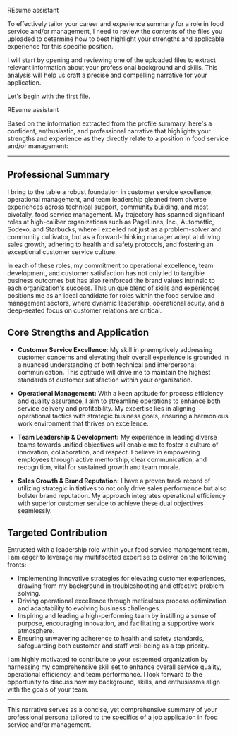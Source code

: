 REsume assistant

To effectively tailor your career and experience summary for a role in food service and/or management, I need to review the contents of the files you uploaded to determine how to best highlight your strengths and applicable experience for this specific position.

I will start by opening and reviewing one of the uploaded files to extract relevant information about your professional background and skills. This analysis will help us craft a precise and compelling narrative for your application.

Let's begin with the first file.

REsume assistant

Based on the information extracted from the profile summary, here's a confident, enthusiastic, and professional narrative that highlights your strengths and experience as they directly relate to a position in food service and/or management:

---

## Professional Summary

I bring to the table a robust foundation in customer service excellence, operational management, and team leadership gleaned from diverse experiences across technical support, community building, and most pivotally, food service management. My trajectory has spanned significant roles at high-caliber organizations such as PageLines, Inc., Automattic, Sodexo, and Starbucks, where I excelled not just as a problem-solver and community cultivator, but as a forward-thinking manager adept at driving sales growth, adhering to health and safety protocols, and fostering an exceptional customer service culture.

In each of these roles, my commitment to operational excellence, team development, and customer satisfaction has not only led to tangible business outcomes but has also reinforced the brand values intrinsic to each organization's success. This unique blend of skills and experiences positions me as an ideal candidate for roles within the food service and management sectors, where dynamic leadership, operational acuity, and a deep-seated focus on customer relations are critical.

## Core Strengths and Application

- **Customer Service Excellence:** My skill in preemptively addressing customer concerns and elevating their overall experience is grounded in a nuanced understanding of both technical and interpersonal communication. This aptitude will drive me to maintain the highest standards of customer satisfaction within your organization.
    
- **Operational Management:** With a keen aptitude for process efficiency and quality assurance, I aim to streamline operations to enhance both service delivery and profitability. My expertise lies in aligning operational tactics with strategic business goals, ensuring a harmonious work environment that thrives on excellence.
    
- **Team Leadership & Development:** My experience in leading diverse teams towards unified objectives will enable me to foster a culture of innovation, collaboration, and respect. I believe in empowering employees through active mentorship, clear communication, and recognition, vital for sustained growth and team morale.
    
- **Sales Growth & Brand Reputation:** I have a proven track record of utilizing strategic initiatives to not only drive sales performance but also bolster brand reputation. My approach integrates operational efficiency with superior customer service to achieve these dual objectives seamlessly.
    

## Targeted Contribution

Entrusted with a leadership role within your food service management team, I am eager to leverage my multifaceted expertise to deliver on the following fronts:

- Implementing innovative strategies for elevating customer experiences, drawing from my background in troubleshooting and effective problem solving.
- Driving operational excellence through meticulous process optimization and adaptability to evolving business challenges.
- Inspiring and leading a high-performing team by instilling a sense of purpose, encouraging innovation, and facilitating a supportive work atmosphere.
- Ensuring unwavering adherence to health and safety standards, safeguarding both customer and staff well-being as a top priority.

I am highly motivated to contribute to your esteemed organization by harnessing my comprehensive skill set to enhance overall service quality, operational efficiency, and team performance. I look forward to the opportunity to discuss how my background, skills, and enthusiasms align with the goals of your team.

---

This narrative serves as a concise, yet comprehensive summary of your professional persona tailored to the specifics of a job application in food service and/or management.